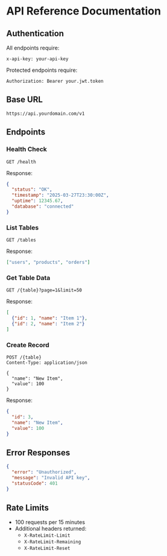 # API Reference Documentation

## Authentication
All endpoints require:
```http
x-api-key: your-api-key
```

Protected endpoints require:
```http
Authorization: Bearer your.jwt.token
```

## Base URL
`https://api.yourdomain.com/v1`

## Endpoints

### Health Check
```http
GET /health
```

Response:
```json
{
  "status": "OK",
  "timestamp": "2025-03-27T23:30:00Z",
  "uptime": 12345.67,
  "database": "connected"
}
```

### List Tables
```http
GET /tables
```

Response:
```json
["users", "products", "orders"]
```

### Get Table Data
```http
GET /{table}?page=1&limit=50
```

Response:
```json
[
  {"id": 1, "name": "Item 1"},
  {"id": 2, "name": "Item 2"}
]
```

### Create Record
```http
POST /{table}
Content-Type: application/json

{
  "name": "New Item",
  "value": 100
}
```

Response:
```json
{
  "id": 3,
  "name": "New Item",
  "value": 100
}
```

## Error Responses
```json
{
  "error": "Unauthorized",
  "message": "Invalid API key",
  "statusCode": 401
}
```

## Rate Limits
- 100 requests per 15 minutes
- Additional headers returned:
  - `X-RateLimit-Limit`
  - `X-RateLimit-Remaining`
  - `X-RateLimit-Reset`
